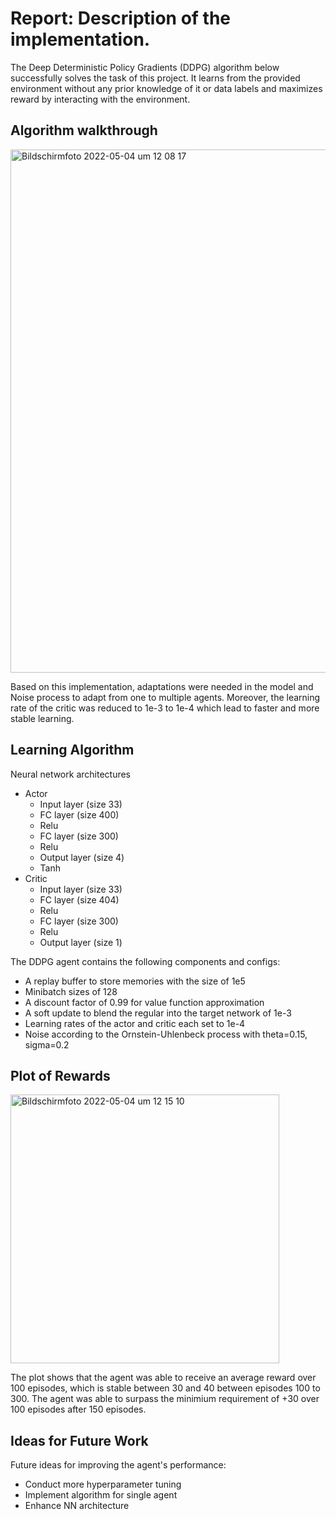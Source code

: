 # Report: Description of the implementation.

The Deep Deterministic Policy Gradients (DDPG) algorithm below successfully solves the task of this project. It learns from the provided environment without any prior knowledge of it or data labels and maximizes reward by interacting with the environment.

## Algorithm walkthrough
<img width="837" alt="Bildschirmfoto 2022-05-04 um 12 08 17" src="https://user-images.githubusercontent.com/23191357/166662274-d28e2a22-f419-4606-a660-c3a0f94a57ac.png">

Based on this implementation, adaptations were needed in the model and Noise process to adapt from one to multiple agents. Moreover, the learning rate of the critic was reduced to 1e-3 to 1e-4 which lead to faster and more stable learning.

## Learning Algorithm
Neural network architectures
- Actor
  - Input layer (size 33)
  - FC layer (size 400)
  - Relu
  - FC layer (size 300)
  - Relu
  - Output layer (size 4)
  - Tanh
- Critic
  - Input layer (size 33)
  - FC layer (size 404)
  - Relu
  - FC layer (size 300)
  - Relu
  - Output layer (size 1)

The DDPG agent contains the following components and configs:
- A replay buffer to store memories with the size of 1e5
- Minibatch sizes of 128
- A discount factor of 0.99 for value function approximation
- A soft update to blend the regular into the target network of 1e-3
- Learning rates of the actor and critic each set to 1e-4
- Noise according to the Ornstein-Uhlenbeck process with theta=0.15, sigma=0.2

## Plot of Rewards
<img width="430" alt="Bildschirmfoto 2022-05-04 um 12 15 10" src="https://user-images.githubusercontent.com/23191357/166663142-9551aed8-cfc5-4a61-aacd-534f75e612c6.png">


The plot shows that the agent was able to receive an average reward over 100 episodes, which is stable between 30 and 40 between episodes 100 to 300. The agent was able to surpass the minimium requirement of +30 over 100 episodes after 150 episodes.

## Ideas for Future Work

Future ideas for improving the agent's performance:
- Conduct more hyperparameter tuning
- Implement algorithm for single agent
- Enhance NN architecture 
